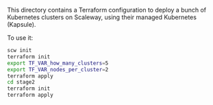 This directory contains a Terraform configuration to deploy
a bunch of Kubernetes clusters on Scaleway, using their managed
Kubernetes (Kapsule).

To use it:

```bash
scw init
terraform init
export TF_VAR_how_many_clusters=5
export TF_VAR_nodes_per_cluster=2
terraform apply
cd stage2
terraform init
terraform apply
```

